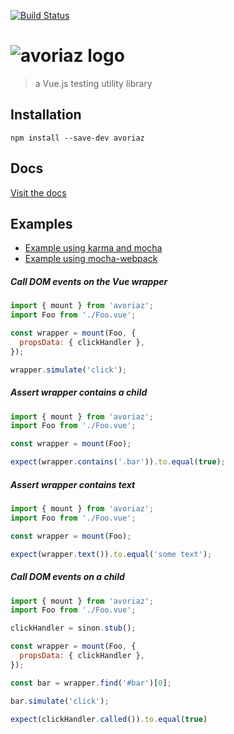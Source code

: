 [![Build Status](https://travis-ci.org/eddyerburgh/avoriaz.svg?branch=master)](https://travis-ci.org/eddyerburgh/avoriaz)
# ![avoriaz logo](http://i.imgur.com/nggDAOG.png)

> a Vue.js testing utility library


## Installation

```
npm install --save-dev avoriaz
```

## Docs

[Visit the docs](https://eddyerburgh.gitbooks.io/avoriaz/content/)

## Examples

- [Example using karma and mocha](https://github.com/eddyerburgh/avoriaz-karma-mocha-example)
- [Example using mocha-webpack](https://github.com/eddyerburgh/avoriaz-mocha-example)

##### Call DOM events on the Vue wrapper

```js
import { mount } from 'avoriaz';
import Foo from './Foo.vue';

const wrapper = mount(Foo, {
  propsData: { clickHandler },
});

wrapper.simulate('click');
```

##### Assert wrapper contains a child
```js
import { mount } from 'avoriaz';
import Foo from './Foo.vue';

const wrapper = mount(Foo);

expect(wrapper.contains('.bar')).to.equal(true);
```

##### Assert wrapper contains text
```js
import { mount } from 'avoriaz';
import Foo from './Foo.vue';

const wrapper = mount(Foo);

expect(wrapper.text()).to.equal('some text');
```

##### Call DOM events on a child
```js
import { mount } from 'avoriaz';
import Foo from './Foo.vue';

clickHandler = sinon.stub();

const wrapper = mount(Foo, {
  propsData: { clickHandler },
});

const bar = wrapper.find('#bar')[0];

bar.simulate('click');

expect(clickHandler.called()).to.equal(true)
```
